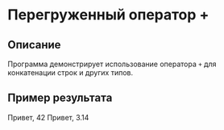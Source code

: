 # Перегруженный оператор +

## Описание
Программа демонстрирует использование оператора `+` для конкатенации строк и других типов.

## Пример результата
Привет, 42 Привет, 3.14